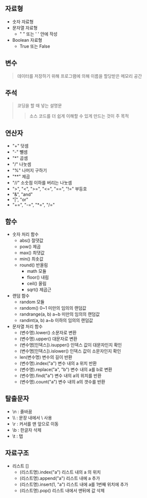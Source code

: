 ## **자료형**

* 숫자 자료형
* 문자열 자료형
    * " " 또는 ' ' 안에 작성
* Boolean 자료형
    * True 또는 False

## **변수**
> 데이터를 저장하기 위해 프로그램에 의해 이름을 할당받은 메모리 공간

## **주석**
> 코딩을 할 때 넣는 설명문
>> 소스 코드를 더 쉽게 이해할 수 있게 만드는 것이 주 목적

## **연산자**
* "+" 덧셈
* "-" 뺄셈
* "*" 곱셈
* "/" 나눗셈
* "%" 나머지 구하기
* "**" 제곱
* "//" 소숫점 이하를 버리는 나눗셈
* ">", "<", ">=", "<=", "==", "!=" 부등호
* "&", "and"
* "|", "or"
* "+=", "-=", "*=", "/="

## **함수**
* 숫자 처리 함수
    * abs() 절댓값
    * pow() 제곱
    * max() 최댓값
    * min() 최솟값
    * round() 반올림
        * math 모듈
        * floor() 내림
        * ceil() 올림
        * sqrt() 제곱근
* 랜덤 함수
    * random 모듈
    * random() 0~1 미만의 임의의 랜덤값
    * randrange(a, b) a~b 미만의 임의의 랜덤값
    * randint(a, b) a~b 이하의 임의의 랜덤값
* 문자열 처리 함수
    * (변수명).lower() 소문자로 변환
    * (변수명).upper() 대문자로 변환
    * (변수명[인덱스]).isupper() 인덱스 값이 대문자인지 확인
    * (변수명[인덱스]).islower() 인덱스 값이 소문자인지 확인
    * len(변수명) 변수의 길이 반환
    * (변수명).index("a") 변수 내의 a 위치 반환
    * (변수명).replace("a", "b") 변수 내의 a를 b로 변환
    * (변수명).find("a") 변수 내의 a의 위치를 반환
    * (변수명).count("a") 변수 내의 a의 갯수를 반환

## **탈출문자**
* \n : 줄바꿈
* \\\ : 문장 내에서 \ 사용
* \r : 커서를 맨 앞으로 이동
* \b : 한글자 삭제
* \t : 탭

## **자료구조**
* 리스트 []
    * (리스트명).index("a") 리스트 내의 a 의 위치
    * (리스트명).append("a") 리스트 내에 a 추가
    * (리스트명).insert(1, "a") 리스트 내에 a를 1번째 위치에 추가
    * (리스트명).pop() 리스트 내에서 맨뒤에 값 삭제
    